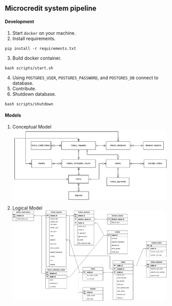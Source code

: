 ## Microcredit system pipeline

#### Development

1. Start `docker` on your machine.
2. Install requirements.

```
pip install -r requirements.txt
```
3. Build docker container.
```
bash scripts/start.sh
```
4. Using `POSTGRES_USER`, `POSTGRES_PASSWORD`, and `POSTGRES_DB` connect to database.
5. Contribute.
6. Shutdown database.
```
bash scripts/shutdown
```

#### Models

1. Conceptual Model
![plot](model_imgs/Conceptual_model.png)

2. Logical Model
![plot](model_imgs/Logical_model.png)